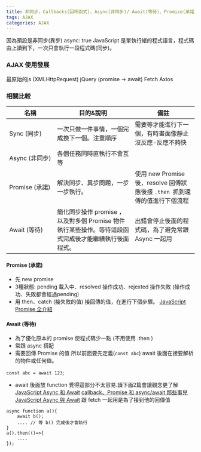 ```yaml
---
title: 非同步，Callbacks(回呼函式)、Async(非同步)/ Await(等待)、Promise(承諾)
tags: AJAX
categories: AJAX
---
```

<style>
tr td:nth-child(1){
    white-space:nowrap;
}
</style>
因為預設是非同步(異步) async: true
JavaScript 是單執行緒的程式語言，程式碼由上讀到下，一次只會執行一段程式碼(同步)。
<!--### Q: 好像只有 AJAX抓資料才會用到!?-->

### AJAX 使用發展

最原始的js (XMLHttpRequest) <i class="fa fa-arrow-right" aria-hidden="true"></i> jQuery (promise -> await) <i class="fa fa-arrow-right" aria-hidden="true"></i> Fetch <i class="fa fa-arrow-right" aria-hidden="true"></i> Axios
<!--more-->
### 相關比較

| 名稱             | 目的&說明                                   | 備註                                                  |
|----------------|--------------------------------------|-----------------------------------------------------|
| Sync (同步)    | 一次只做一件事情，一個完成換下一個。注重順序               | 需要等才能進行下一個，有時畫面像靜止沒反應-反應不夠快                        |
| Async (非同步)  | 各個任務同時直執行不會互等                        |                                                     |
| Promise (承諾) | 解決同步、異步問題，一步一步執行。 | 使用 new Promise 後，resolve 回傳狀態後接 ```.then ```抓到還傳的值進行下個流程 |
| Await (等待)   | 簡化同步操作 promise ，以及對多個 Promise 物件執行某些操作。等待這段函式完成後才能繼續執行後面程式。| 出錯會停止後面的程式碼，為了避免常跟 Async 一起用                        |

#### Promise (承諾)
- 先 new promise
- 3種狀態: pending 載入中、resolved 操作成功、rejexted 操作失敗 (操作成功、失敗都會經過pending)
- 用 then、catch (接失敗的值) 接回傳的值，在進行下個步驟。
[JavaScript Promise 全介紹](https://wcc723.github.io/development/2020/02/16/all-new-promise/)

#### Await (等待)
- 為了優化原本的 promise 使程式碼少一點 (不用使用 .then )
- 常跟 async 搭配
- 需要回傳 Promise 的值
所以前面要先定義(```const abc```)
await 後面在接要解析的物件或任何值。

```const abc = await 123```;
- await 後面放 function
覺得這部分不太容易.讀下面2篇會讓觀念更了解
[JavaScript Async 和 Await](https://www.oxxostudio.tw/articles/201908/js-async-await.html)
[callback、Promise 和 async/await 那些事兒](https://noob.tw/js-async/)
[JavaScript Async 與 Await](https://ithelp.ithome.com.tw/articles/10227935)
跟 fetch 一起用是為了接到他的回傳值

```
async function a(){
    await b();
    .... // 等 b() 完成後才會執行
}
a().then(()=>{
    ....
});
```
